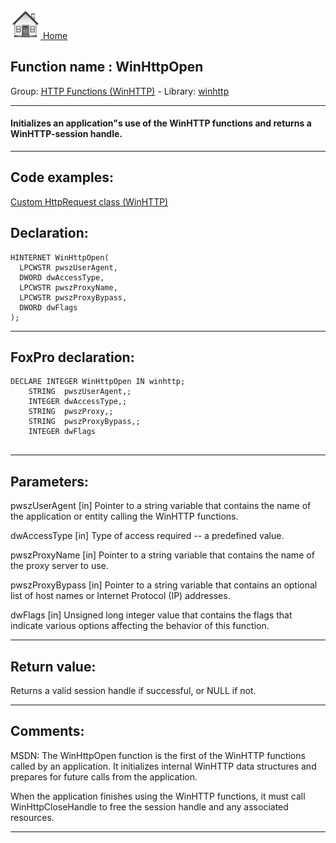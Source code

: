 [<img src="../../images/home.png"> Home ](https://github.com/VFPX/Win32API)  

## Function name : WinHttpOpen
Group: [HTTP Functions (WinHTTP)](../../functions_group.md#HTTP_Functions_(WinHTTP))  -  Library: [winhttp](../../libraries.md#winhttp)  
***  


#### Initializes an application"s use of the WinHTTP functions and returns a WinHTTP-session handle.
***  


## Code examples:
[Custom HttpRequest class (WinHTTP)](../../samples/sample_397.md)  

## Declaration:
```foxpro  
HINTERNET WinHttpOpen(
  LPCWSTR pwszUserAgent,
  DWORD dwAccessType,
  LPCWSTR pwszProxyName,
  LPCWSTR pwszProxyBypass,
  DWORD dwFlags
);  
```  
***  


## FoxPro declaration:
```foxpro  
DECLARE INTEGER WinHttpOpen IN winhttp;
	STRING  pwszUserAgent,;
	INTEGER dwAccessType,;
	STRING  pwszProxy,;
	STRING  pwszProxyBypass,;
	INTEGER dwFlags
  
```  
***  


## Parameters:
pwszUserAgent 
[in] Pointer to a string variable that contains the name of the application or entity calling the WinHTTP functions.

dwAccessType 
[in] Type of access required -- a predefined value.

pwszProxyName 
[in] Pointer to a string variable that contains the name of the proxy server to use.

pwszProxyBypass 
[in] Pointer to a string variable that contains an optional list of host names or Internet Protocol (IP) addresses.

dwFlags 
[in] Unsigned long integer value that contains the flags that indicate various options affecting the behavior of this function.  
***  


## Return value:
Returns a valid session handle if successful, or NULL if not.  
***  


## Comments:
MSDN: The WinHttpOpen function is the first of the WinHTTP functions called by an application. It initializes internal WinHTTP data structures and prepares for future calls from the application.   
  
When the application finishes using the WinHTTP functions, it must call WinHttpCloseHandle to free the session handle and any associated resources.  
  
***  

